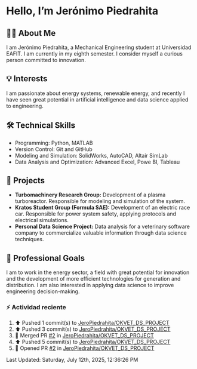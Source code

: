 <!DOCTYPE html>
<html lang="en">
<head>
  <meta charset="UTF-8" />
  <meta name="viewport" content="width=device-width, initial-scale=1" />
  
</head>
<body>
  <h1>Hello, I’m Jerónimo Piedrahita</h1>

  <section>
    <h2>👨‍🎓 About Me</h2>
    <p>I am Jerónimo Piedrahita, a Mechanical Engineering student at Universidad EAFIT. I am currently in my eighth semester. I consider myself a curious person committed to innovation.</p>
  </section>

  <section>
    <h2>💡 Interests</h2>
    <p>I am passionate about energy systems, renewable energy, and recently I have seen great potential in artificial intelligence and data science applied to engineering.</p>
  </section>
   <section>
    <h2>🛠️ Technical Skills</h2>
    <ul>
      <li>Programming: Python, MATLAB</li>
      <li>Version Control: Git and GitHub</li>
      <li>Modeling and Simulation: SolidWorks, AutoCAD, Altair SimLab</li>
      <li>Data Analysis and Optimization: Advanced Excel, Powe BI, Tableau</li>
    </ul>
  </section>

  <section>
    <h2>📁 Projects</h2>
    <ul>
      <li><strong>Turbomachinery Research Group:</strong> Development of a plasma turboreactor. Responsible for modeling and simulation of the system.</li>
      <li><strong>Kratos Student Group (Formula SAE):</strong> Development of an electric race car. Responsible for power system safety, applying protocols and electrical simulations.</li>
      <li><strong>Personal Data Science Project:</strong> Data analysis for a veterinary software company to commercialize valuable information through data science techniques.</li>
    </ul>
  </section>
  
  <section>
    <h2>🎯 Professional Goals</h2>
    <p>I am to work in the energy sector, a field with great potential for innovation and the development of more efficient technologies for generation and distribution. I am also interested in applying data science to improve engineering decision-making.</p>
  </section>

  ### :zap: Actividad reciente
  <!--RECENT_ACTIVITY:start-->
1. ⬆️ Pushed 1 commit(s) to [JeroPiedrahita/OKVET_DS_PROJECT](https://github.com/JeroPiedrahita/OKVET_DS_PROJECT)<br>
2. ⬆️ Pushed 3 commit(s) to [JeroPiedrahita/OKVET_DS_PROJECT](https://github.com/JeroPiedrahita/OKVET_DS_PROJECT)<br>
3. 🎉 Merged PR [#2](https://github.com/JeroPiedrahita/OKVET_DS_PROJECT/pull/2) in [JeroPiedrahita/OKVET_DS_PROJECT](https://github.com/JeroPiedrahita/OKVET_DS_PROJECT)<br>
4. ⬆️ Pushed 5 commit(s) to [JeroPiedrahita/OKVET_DS_PROJECT](https://github.com/JeroPiedrahita/OKVET_DS_PROJECT)<br>
5. 💪 Opened PR [#2](https://github.com/JeroPiedrahita/OKVET_DS_PROJECT/pull/2) in [JeroPiedrahita/OKVET_DS_PROJECT](https://github.com/JeroPiedrahita/OKVET_DS_PROJECT)<br>
<!--RECENT_ACTIVITY:end-->
  <!--RECENT_ACTIVITY:last_update-->
Last Updated: Saturday, July 12th, 2025, 12:36:26 PM
<!--RECENT_ACTIVITY:last_update_end-->
</body>
</html>
